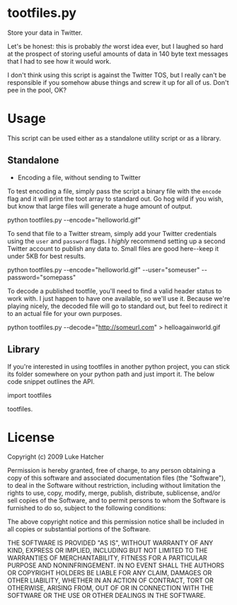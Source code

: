 # tootfiles.py

Store your data in Twitter.

Let's be honest: this is probably _the_ worst idea ever, but I laughed so hard
at the prospect of storing useful amounts of data in 140 byte text messages
that I had to see how it would work.

I don't think using this script is against the Twitter TOS, but I really can't be responsible if you somehow abuse things and screw it up for all of us. Don't pee in the pool, OK?

# Usage

This script can be used either as a standalone utility script or as a library.

## Standalone

* Encoding a file, without sending to Twitter

To test encoding a file, simply pass the script a binary file with the `encode` flag and it will print the toot array to standard out. Go hog wild if you wish, but know that large files will generate a huge amount of output.

 python tootfiles.py --encode="helloworld.gif"

To send that file to a Twitter stream, simply add your Twitter credentials using the `user` and `password` flags. I *highly* recommend setting up a second Twitter account to publish any data to. Small files are good here--keep it under 5KB for best results.

 python tootfiles.py --encode="helloworld.gif" --user="someuser" --password="somepass"

To decode a published tootfile, you'll need to find a valid header status to work with. I just happen to have one available, so we'll use it. Because we're playing nicely, the decoded file will go to standard out, but feel to redirect it to an actual file for your own purposes.

 python tootfiles.py --decode="http://someurl.com" > helloagainworld.gif
 
## Library

If you're interested in using tootfiles in another python project, you can stick its folder somewhere on your python path and just import it. The below code snippet outlines the API.

 import tootfiles
 
 tootfiles.


# License

Copyright (c) 2009 Luke Hatcher

Permission is hereby granted, free of charge, to any person obtaining a copy
of this software and associated documentation files (the "Software"), to deal
in the Software without restriction, including without limitation the rights
to use, copy, modify, merge, publish, distribute, sublicense, and/or sell
copies of the Software, and to permit persons to whom the Software is
furnished to do so, subject to the following conditions:

The above copyright notice and this permission notice shall be included in
all copies or substantial portions of the Software.

THE SOFTWARE IS PROVIDED "AS IS", WITHOUT WARRANTY OF ANY KIND, EXPRESS OR
IMPLIED, INCLUDING BUT NOT LIMITED TO THE WARRANTIES OF MERCHANTABILITY,
FITNESS FOR A PARTICULAR PURPOSE AND NONINFRINGEMENT. IN NO EVENT SHALL THE
AUTHORS OR COPYRIGHT HOLDERS BE LIABLE FOR ANY CLAIM, DAMAGES OR OTHER
LIABILITY, WHETHER IN AN ACTION OF CONTRACT, TORT OR OTHERWISE, ARISING FROM,
OUT OF OR IN CONNECTION WITH THE SOFTWARE OR THE USE OR OTHER DEALINGS IN
THE SOFTWARE.